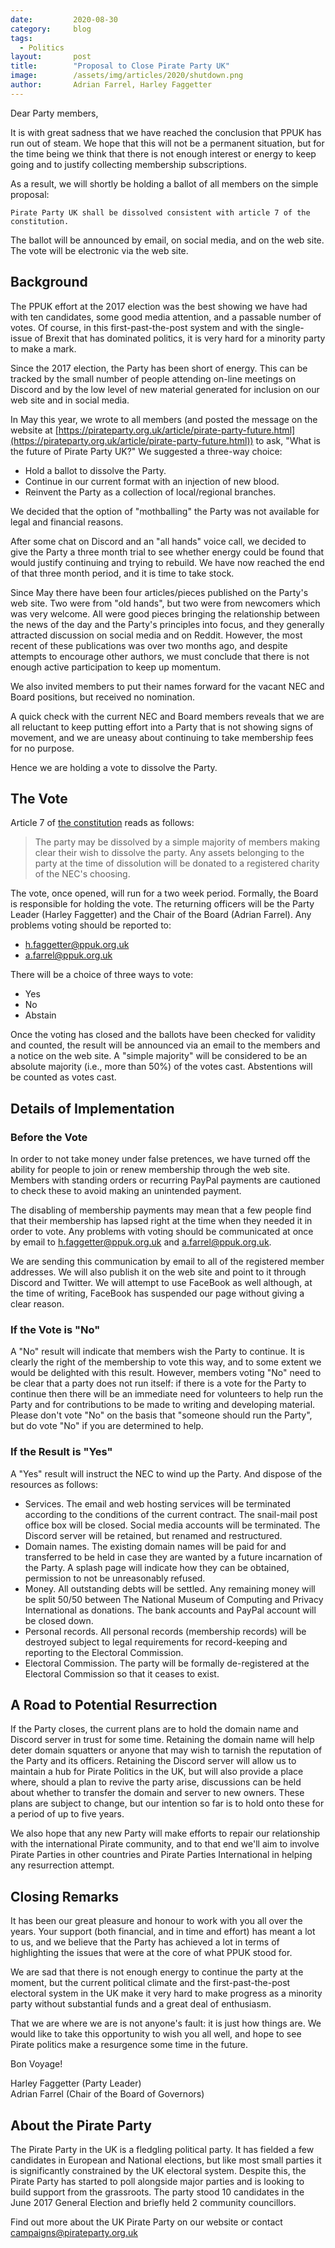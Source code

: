 ```yaml
---
date:         2020-08-30
category:     blog
tags:
  - Politics
layout:       post
title:        "Proposal to Close Pirate Party UK"
image:        /assets/img/articles/2020/shutdown.png
author:       Adrian Farrel, Harley Faggetter
---
```


Dear Party members,

It is with great sadness that we have reached the conclusion that PPUK has run out of steam. We hope that this will not be a permanent situation, but for the time being we think that there is not enough interest or energy to keep going and to justify collecting membership subscriptions.

As a result, we will shortly be holding a ballot of all members on the simple proposal:

~~~
Pirate Party UK shall be dissolved consistent with article 7 of the constitution.
~~~

The ballot will be announced by email, on social media, and on the web site. The vote will be electronic via the web site.

## Background

The PPUK effort at the 2017 election was the best showing we have had with ten candidates, some good media attention, and a passable number of votes. Of course, in this first-past-the-post system and with the single-issue of Brexit that has dominated politics, it is very hard for a minority party to make a mark.

Since the 2017 election, the Party has been short of energy. This can be tracked by the small number of people attending on-line meetings on Discord and by the low level of new material generated for inclusion on our web site and in social media.

In May this year, we wrote to all members (and posted the message on the website at [https://pirateparty.org.uk/article/pirate-party-future.html](https://pirateparty.org.uk/article/pirate-party-future.html)) to ask, "What is the future of Pirate Party UK?" We suggested a three-way choice:

* Hold a ballot to dissolve the Party.
* Continue in our current format with an injection of new blood.
* Reinvent the Party as a collection of local/regional branches.

We decided that the option of "mothballing" the Party was not available for legal and financial reasons.

After some chat on Discord and an "all hands" voice call, we decided to give the Party a three month trial to see whether energy could be found that would justify continuing and trying to rebuild. We have now reached the end of that three month period, and it is time to take stock.

Since May there have been four articles/pieces published on the Party's web site. Two were from "old hands", but two were from newcomers which was very welcome. All were good pieces bringing the relationship between the news of the day and the Party's principles into focus, and they generally attracted discussion on social media and on Reddit. However, the most recent of these publications was over two months ago, and despite attempts to encourage other authors, we must conclude that there is not enough active participation to keep up momentum.

We also invited members to put their names forward for the vacant NEC and Board positions, but received no nomination.

A quick check with the current NEC and Board members reveals that we are all reluctant to keep putting effort into a Party that is not showing signs of movement, and we are uneasy about continuing to take membership fees for no purpose.

Hence we are holding a vote to dissolve the Party.

## The Vote

Article 7 of [the constitution](https://pirateparty.org.uk/about-us/constitution.html) reads as follows:

> The party may be dissolved by a simple majority of members making clear their wish to dissolve the party. 
> Any assets belonging to the party at the time of dissolution will be donated to a registered charity of the NEC's choosing.


The vote, once opened, will run for a two week period. Formally, the Board is responsible for holding the vote. The returning officers will be the Party Leader (Harley Faggetter) and the Chair of the Board (Adrian Farrel). Any problems voting should be reported to:

* h.faggetter@ppuk.org.uk
* a.farrel@ppuk.org.uk

There will be a choice of three ways to vote:

* Yes
* No
* Abstain

Once the voting has closed and the ballots have been checked for validity and counted, the result will be announced via an email to the members and a notice on the web site. A "simple majority" will be considered to be an absolute majority (i.e., more than 50%) of the votes cast. Abstentions will be counted as votes cast.

## Details of Implementation

### Before the Vote

In order to not take money under false pretences, we have turned off the ability for people to join or renew membership through the web site. Members with standing orders or recurring PayPal payments are cautioned to check these to avoid making an unintended payment.

The disabling of membership payments may mean that a few people find that their membership has lapsed right at the time when they needed it in order to vote. Any problems with voting should be communicated at once by email to h.faggetter@ppuk.org.uk and a.farrel@ppuk.org.uk.

We are sending this communication by email to all of the registered member addresses. We will also publish it on the web site and point to it through Discord and Twitter. We will attempt to use FaceBook as well although, at the time of writing, FaceBook has suspended our page without giving a clear reason.

### If the Vote is "No"

A "No" result will indicate that members wish the Party to continue. It is clearly the right of the membership to vote this way, and to some extent we would be delighted with this result. However, members voting "No" need to be clear that a party does not run itself: if there is a vote for the Party to continue then there will be an immediate need for volunteers to help run the Party and for contributions to be made to writing and developing material. Please don't vote "No" on the basis that "someone should run the Party", but do vote "No" if you are determined to help.

### If the Result is "Yes"

A "Yes" result will instruct the NEC to wind up the Party. And dispose of the resources as follows:

* Services. The email and web hosting services will be terminated according to the conditions of the current contract. The snail-mail post office box will be closed. Social media accounts will be terminated. The Discord server will be retained, but renamed and restructured.
* Domain names. The existing domain names will be paid for and transferred to be held in case they are wanted by a future incarnation of the Party. A splash page will indicate how they can be obtained, permission to not be unreasonably refused.
* Money. All outstanding debts will be settled. Any remaining money will be split 50/50 between The National Museum of Computing and Privacy International as donations. The bank accounts and PayPal account will be closed down.
* Personal records. All personal records (membership records) will be destroyed subject to legal requirements for record-keeping and reporting to the Electoral Commission.
* Electoral Commission. The party will be formally de-registered at the Electoral Commission so that it ceases to exist.

## A Road to Potential Resurrection

If the Party closes, the current plans are to hold the domain name and Discord server in trust for some time. Retaining the domain name will help deter domain squatters or anyone that may wish to tarnish the reputation of the Party and its officers. Retaining the Discord server will allow us to maintain a hub for Pirate Politics in the UK, but will also provide a place where, should a plan to revive the party arise, discussions can be held about whether to transfer the domain and server to new owners. These plans are subject to change, but our intention so far is to hold onto these for a period of up to five years.

We also hope that any new Party will make efforts to repair our relationship with the international Pirate community, and to that end we'll aim to involve Pirate Parties in other countries and Pirate Parties International in helping any resurrection attempt.

## Closing Remarks

It has been our great pleasure and honour to work with you all over the years. Your support (both financial, and in time and effort) has meant a lot to us, and we believe that the Party has achieved a lot in terms of highlighting the issues that were at the core of what PPUK stood for.

We are sad that there is not enough energy to continue the party at the moment, but the current political climate and the first-past-the-post electoral system in the UK make it very hard to make progress as a minority party without substantial funds and a great deal of enthusiasm.

That we are where we are is not anyone's fault: it is just how things are. We would like to take this opportunity to wish you all well, and hope to see Pirate politics make a resurgence some time in the future.

Bon Voyage!

Harley Faggetter (Party Leader)  
Adrian Farrel (Chair of the Board of Governors)


## About the Pirate Party ##

The Pirate Party in the UK is a fledgling political party. It has fielded a few candidates in European and National elections, but like most small parties it is significantly constrained by the UK electoral system. Despite this, the Pirate Party has started to poll alongside major parties and is looking to build support from the grassroots. The party stood 10 candidates in the June 2017 General Election and briefly held 2 community councillors.

Find out more about the UK Pirate Party on our website or contact campaigns@pirateparty.org.uk  
